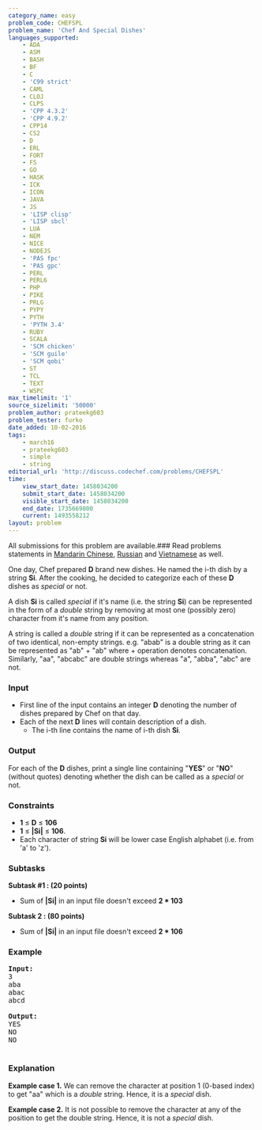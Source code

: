 ```yaml
---
category_name: easy
problem_code: CHEFSPL
problem_name: 'Chef And Special Dishes'
languages_supported:
    - ADA
    - ASM
    - BASH
    - BF
    - C
    - 'C99 strict'
    - CAML
    - CLOJ
    - CLPS
    - 'CPP 4.3.2'
    - 'CPP 4.9.2'
    - CPP14
    - CS2
    - D
    - ERL
    - FORT
    - FS
    - GO
    - HASK
    - ICK
    - ICON
    - JAVA
    - JS
    - 'LISP clisp'
    - 'LISP sbcl'
    - LUA
    - NEM
    - NICE
    - NODEJS
    - 'PAS fpc'
    - 'PAS gpc'
    - PERL
    - PERL6
    - PHP
    - PIKE
    - PRLG
    - PYPY
    - PYTH
    - 'PYTH 3.4'
    - RUBY
    - SCALA
    - 'SCM chicken'
    - 'SCM guile'
    - 'SCM qobi'
    - ST
    - TCL
    - TEXT
    - WSPC
max_timelimit: '1'
source_sizelimit: '50000'
problem_author: prateekg603
problem_tester: furko
date_added: 10-02-2016
tags:
    - march16
    - prateekg603
    - simple
    - string
editorial_url: 'http://discuss.codechef.com/problems/CHEFSPL'
time:
    view_start_date: 1458034200
    submit_start_date: 1458034200
    visible_start_date: 1458034200
    end_date: 1735669800
    current: 1493558212
layout: problem
---
```

All submissions for this problem are available.###  Read problems statements in [Mandarin Chinese](http://www.codechef.com/download/translated/MARCH16/mandarin/CHEFSPL.pdf), [Russian](http://www.codechef.com/download/translated/MARCH16/russian/CHEFSPL.pdf) and [Vietnamese](http://www.codechef.com/download/translated/MARCH16/vietnamese/CHEFSPL.pdf) as well.

One day, Chef prepared **D** brand new dishes. He named the i-th dish by a string **Si**. After the cooking, he decided to categorize each of these **D** dishes as *special* or not.

A dish **Si** is called *special* if it's name (i.e. the string **Si**) can be represented in the form of a *double* string by removing at most one (possibly zero) character from it's name from any position.

A string is called a *double* string if it can be represented as a concatenation of two identical, non-empty strings.
e.g. "abab" is a double string as it can be represented as "ab" + "ab" where + operation denotes concatenation.
Similarly, "aa", "abcabc" are double strings whereas "a", "abba", "abc" are not.

### Input

- First line of the input contains an integer **D** denoting the number of dishes prepared by Chef on that day.
- Each of the next **D** lines will contain description of a dish. 
    - The i-th line contains the name of i-th dish **Si**.

### Output

For each of the **D** dishes, print a single line containing "**YES**" or "**NO**" (without quotes) denoting whether the dish can be called as a *special* or not.

### Constraints

- **1** ≤ **D** ≤ **106**
- **1** ≤ **|Si|** ≤ **106**.
- Each character of string **Si** will be lower case English alphabet (i.e. from 'a' to 'z').

### Subtasks

**Subtask #1 : (20 points)**

- Sum of **|Si|** in an input file doesn't exceed **2 \* 103**

**Subtask 2 : (80 points)**

- Sum of **|Si|** in an input file doesn't exceed **2 \* 106**

### Example

<pre><b>Input:</b>
3
aba
abac
abcd

<b>Output:</b>
YES
NO
NO

</pre>
### Explanation

**Example case 1.**
We can remove the character at position 1 (0-based index) to get "aa" which is a *double* string. Hence, it is a *special* dish.

**Example case 2.**
It is not possible to remove the character at any of the position to get the double string. Hence, it is not a *special* dish.
